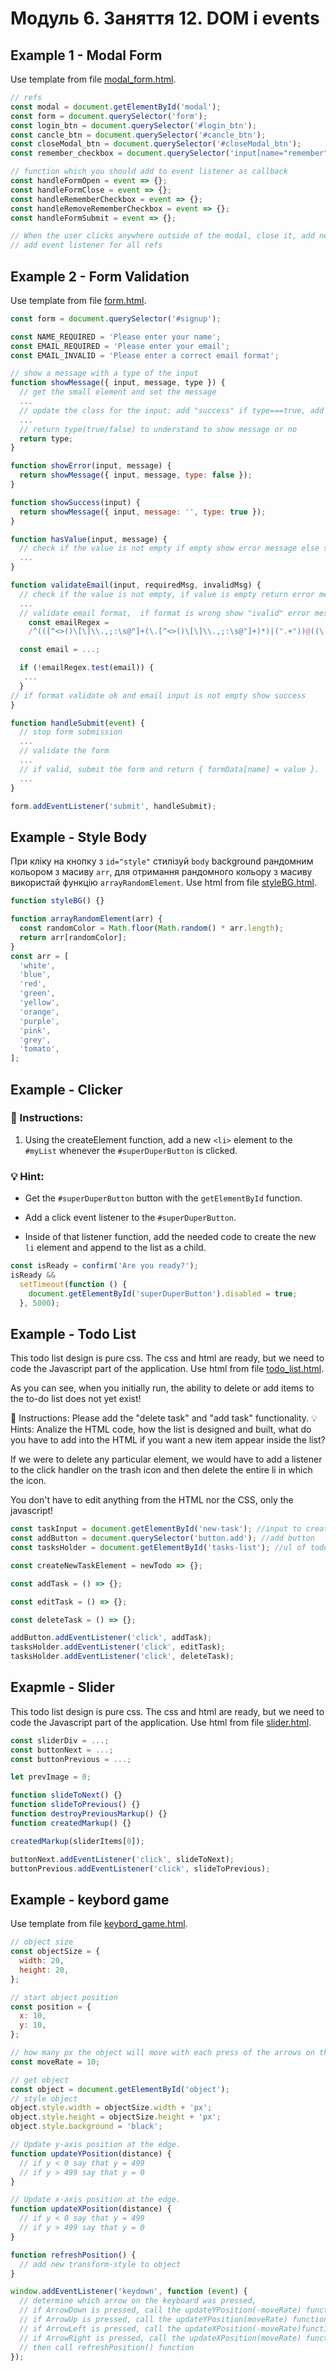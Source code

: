 # Модуль 6. Заняття 12. DOM i events

## Example 1 - Modal Form

Use template from file [modal_form.html](./modal_form.html).

```js
// refs
const modal = document.getElementById('modal');
const form = document.querySelector('form');
const login_btn = document.querySelector('#login_btn');
const cancle_btn = document.querySelector('#cancle_btn');
const closeModal_btn = document.querySelector('#closeModal_btn');
const remember_checkbox = document.querySelector('input[name="remember"]');

// function which you should add to event listener as callback
const handleFormOpen = event => {};
const handleFormClose = event => {};
const handleRememberCheckbox = event => {};
const handleRemoveRememberCheckbox = event => {};
const handleFormSubmit = event => {};

// When the user clicks anywhere outside of the modal, close it, add new event listener
// add event listener for all refs

```

## Example 2 - Form Validation

Use template from file [form.html](./form.html).

```js
const form = document.querySelector('#signup');

const NAME_REQUIRED = 'Please enter your name';
const EMAIL_REQUIRED = 'Please enter your email';
const EMAIL_INVALID = 'Please enter a correct email format';

// show a message with a type of the input
function showMessage({ input, message, type }) {
  // get the small element and set the message
  ...
  // update the class for the input: add "success" if type===true, add "error" if type===false
  ...
  // return type(true/false) to understand to show message or no
  return type;
}

function showError(input, message) {
  return showMessage({ input, message, type: false });
}

function showSuccess(input) {
  return showMessage({ input, message: '', type: true });
}

function hasValue(input, message) {
  // check if the value is not empty if empty show error message else show success message
  ...
}

function validateEmail(input, requiredMsg, invalidMsg) {
  // check if the value is not empty, if value is empty return error message
  ...
  // validate email format,  if format is wrong show "ivalid" error message
    const emailRegex =
    /^(([^<>()\[\]\\.,;:\s@"]+(\.[^<>()\[\]\\.,;:\s@"]+)*)|(".+"))@((\[[0-9]{1,3}\.[0-9]{1,3}\.[0-9]{1,3}\.[0-9]{1,3}\])|(([a-zA-Z\-0-9]+\.)+[a-zA-Z]{2,}))$/;

  const email = ...;

  if (!emailRegex.test(email)) {
   ...
  }
// if format validate ok and email input is not empty show success
}

function handleSubmit(event) {
  // stop form submission
  ...
  // validate the form
  ...
  // if valid, submit the form and return { formData[name] = value }.
  ...
}

form.addEventListener('submit', handleSubmit);

```

## Example - Style Body

При кліку на кнопку з `id="style"` стилізуй `body` background рандомним кольором
з масиву `arr`, для отримання рандомного кольору з масиву використай функцію
`arrayRandomElement`. Use html from file [styleBG.html](./styleBG.html).

```js
function styleBG() {}

function arrayRandomElement(arr) {
  const randomColor = Math.floor(Math.random() * arr.length);
  return arr[randomColor];
}
const arr = [
  'white',
  'blue',
  'red',
  'green',
  'yellow',
  'orange',
  'purple',
  'pink',
  'grey',
  'tomato',
];
```

## Example - Clicker

### 📝 Instructions:

1. Using the createElement function, add a new `<li>` element to the `#myList`
   whenever the `#superDuperButton` is clicked.

### 💡 Hint:

- Get the `#superDuperButton` button with the `getElementById` function.

- Add a click event listener to the `#superDuperButton`.

- Inside of that listener function, add the needed code to create the new `li`
  element and append to the list as a child.

```js
const isReady = confirm('Are you ready?');
isReady &&
  setTimeout(function () {
    document.getElementById('superDuperButton').disabled = true;
  }, 5000);
```

## Example - Todo List

This todo list design is pure css. The css and html are ready, but we need to
code the Javascript part of the application. Use html from file
[todo_list.html](./todoList.html).

As you can see, when you initially run, the ability to delete or add items to
the to-do list does not yet exist!

📝 Instructions: Please add the "delete task" and "add task" functionality. 💡
Hints: Analize the HTML code, how the list is designed and built, what do you
have to add into the HTML if you want a new item appear inside the list?

If we were to delete any particular element, we would have to add a listener to
the click handler on the trash icon and then delete the entire li in which the
icon.

You don't have to edit anything from the HTML nor the CSS, only the javascript!

```js
const taskInput = document.getElementById('new-task'); //input to create new task.
const addButton = document.querySelector('button.add'); //add button
const tasksHolder = document.getElementById('tasks-list'); //ul of todos

const createNewTaskElement = newTodo => {};

const addTask = () => {};

const editTask = () => {};

const deleteTask = () => {};

addButton.addEventListener('click', addTask);
tasksHolder.addEventListener('click', editTask);
tasksHolder.addEventListener('click', deleteTask);
```

## Exapmle - Slider

This todo list design is pure css. The css and html are ready, but we need to
code the Javascript part of the application. Use html from file
[slider.html](./slider.html).

```js
const sliderDiv = ...;
const buttonNext = ...;
const buttonPrevious = ...;

let prevImage = 0;

function slideToNext() {}
function slideToPrevious() {}
function destroyPreviousMarkup() {}
function createdMarkup() {}

createdMarkup(sliderItems[0]);

buttonNext.addEventListener('click', slideToNext);
buttonPrevious.addEventListener('click', slideToPrevious);
```

## Example - keybord game

Use template from file [keybord_game.html](./keybord_game.html).

```js
// object size
const objectSize = {
  width: 20,
  height: 20,
};

// start object position
const position = {
  x: 10,
  y: 10,
};

// how many px the object will move with each press of the arrows on the keyboard
const moveRate = 10;

// get object
const object = document.getElementById('object');
// style object
object.style.width = objectSize.width + 'px';
object.style.height = objectSize.height + 'px';
object.style.background = 'black';

// Update y-axis position at the edge.
function updateYPosition(distance) {
  // if y < 0 say that y = 499
  // if y > 499 say that y = 0
}

// Update x-axis position at the edge.
function updateXPosition(distance) {
  // if y < 0 say that y = 499
  // if y > 499 say that y = 0
}

function refreshPosition() {
  // add new transform-style to object
}

window.addEventListener('keydown', function (event) {
  // determine which arrow on the keyboard was pressed,
  // if ArrowDown is pressed, call the updateYPosition(-moveRate) function;
  // if ArrowUp is pressed, call the updateYPosition(moveRate) function;
  // if ArrowLeft is pressed, call the updateXPosition(-moveRate)function;
  // if ArrowRight is pressed, call the updateXPosition(moveRate) function;
  // then call refreshPosition() function
});
```
